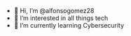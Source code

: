 - 👋 Hi, I’m @alfonsogomez28
- 👀 I’m interested in all things tech
- 🌱 I’m currently learning Cybersecurity

<!---
alfonsogomez28/alfonsogomez28 is a ✨ special ✨ repository because its `README.md` (this file) appears on your GitHub profile.
You can click the Preview link to take a look at your changes.
--->
